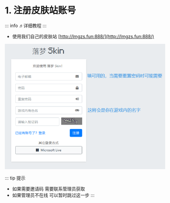 # 1. 注册皮肤站账号

::: info ♬详细教程
:::

- 使用我们自己的皮肤站 [http://lmgzs.fun:888/](http://lmgzs.fun:888/)

![图片](./images/注册皮肤站账号/注册皮肤站账号.png)

::: tip 提示
- 如果需要邀请码 需要联系管理员获取
- 如果管理员不在线 可以暂时跳过这一步
:::